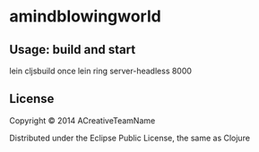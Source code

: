 # amindblowingworld

## Usage: build and start
lein cljsbuild once
lein ring server-headless 8000

## License

Copyright © 2014 ACreativeTeamName

Distributed under the Eclipse Public License, the same as Clojure
